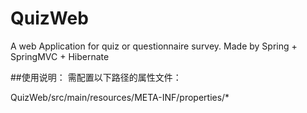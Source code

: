 # QuizWeb
A web Application for quiz or questionnaire survey. Made by Spring + SpringMVC + Hibernate 

##使用说明：
需配置以下路径的属性文件：

QuizWeb/src/main/resources/META-INF/properties/*